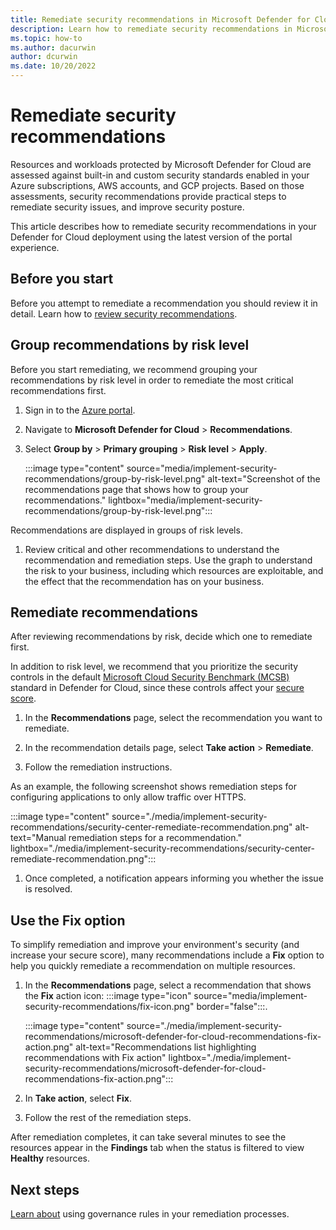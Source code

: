 ```yaml
---
title: Remediate security recommendations in Microsoft Defender for Cloud 
description: Learn how to remediate security recommendations in Microsoft Defender for Cloud 
ms.topic: how-to
ms.author: dacurwin
author: dcurwin
ms.date: 10/20/2022
---
```

# Remediate security recommendations

Resources and workloads protected by Microsoft Defender for Cloud are assessed against built-in and custom security standards enabled in your Azure subscriptions, AWS accounts, and GCP projects. Based on those assessments, security recommendations provide practical steps to remediate security issues, and improve security posture.

This article describes how to remediate security recommendations in your Defender for Cloud deployment using the latest version of the portal experience.

## Before you start

Before you attempt to remediate a recommendation you should review it in detail. Learn how to [review security recommendations](review-security-recommendations.md).

## Group recommendations by risk level

Before you start remediating, we recommend grouping your recommendations by risk level in order to remediate the most critical recommendations first.

1. Sign in to the [Azure portal](https://portal.azure.com).

1. Navigate to **Microsoft Defender for Cloud** > **Recommendations**.

1. Select **Group by** > **Primary grouping** > **Risk level** > **Apply**.

    :::image type="content" source="media/implement-security-recommendations/group-by-risk-level.png" alt-text="Screenshot of the recommendations page that shows how to group your recommendations." lightbox="media/implement-security-recommendations/group-by-risk-level.png":::

Recommendations are displayed in groups of risk levels.

1. Review critical and other recommendations to understand the recommendation and remediation steps. Use the graph to understand the risk to your business, including which resources are exploitable, and the effect that the recommendation has on your business.


## Remediate recommendations

After reviewing recommendations by risk, decide which one to remediate first.

In addition to risk level, we recommend that you prioritize the security controls in the default [Microsoft Cloud Security Benchmark (MCSB)](concept-regulatory-compliance.md) standard in Defender for Cloud, since these controls affect your [secure score](secure-score-security-controls.md).


1. In the **Recommendations** page, select the recommendation you want to remediate.

1. In the recommendation details page, select **Take action** > **Remediate**.
1. Follow the remediation instructions.

As an example, the following screenshot shows remediation steps for configuring applications to only allow traffic over HTTPS.

:::image type="content" source="./media/implement-security-recommendations/security-center-remediate-recommendation.png" alt-text="Manual remediation steps for a recommendation." lightbox="./media/implement-security-recommendations/security-center-remediate-recommendation.png":::

1. Once completed, a notification appears informing you whether the issue is resolved.

## Use the Fix option

To simplify remediation and improve your environment's security (and increase your secure score), many recommendations include a **Fix** option to help you quickly remediate a recommendation on multiple resources.

1. In the **Recommendations**  page, select a recommendation that shows the **Fix** action icon: :::image type="icon" source="media/implement-security-recommendations/fix-icon.png" border="false":::.

    :::image type="content" source="./media/implement-security-recommendations/microsoft-defender-for-cloud-recommendations-fix-action.png" alt-text="Recommendations list highlighting recommendations with Fix action" lightbox="./media/implement-security-recommendations/microsoft-defender-for-cloud-recommendations-fix-action.png":::

1. In **Take action**, select **Fix**.
1. Follow the rest of the remediation steps.


After remediation completes, it can take several minutes to see the resources appear in the **Findings** tab when the status is filtered to view **Healthy** resources. 

## Next steps

[Learn about](governance-rules.md) using governance rules in your remediation processes.


